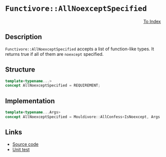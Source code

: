 <!-- Copyright 2024 Feng Mofan
SPDX-License-Identifier: Apache-2.0 -->

# `Functivore::AllNoexceptSpecified`

<p style='text-align: right;'><a href="../../concepts.md#functivore-all-noexcept-specified">To Index</a></p>

## Description

`Functivore::AllNoexceptSpecified` accepts a list of function-like types.
It returns true if all of them are `noexcept` specified.

## Structure

```C++
template<typename...>
concept AllNoexceptSpecified = REQUIREMENT;
```

## Implementation

```C++
template<typename...Args>
concept AllNoexceptSpecified = Mouldivore::AllConfess<IsNoexcept, Args...>;
```

## Links

- [Source code](../../../../conceptrodon/functivore/concepts/all_noexcept_specified.hpp)
- [Unit test](../../../../tests/unit/concepts/functivore/all_noexcept_specified.test.hpp)
